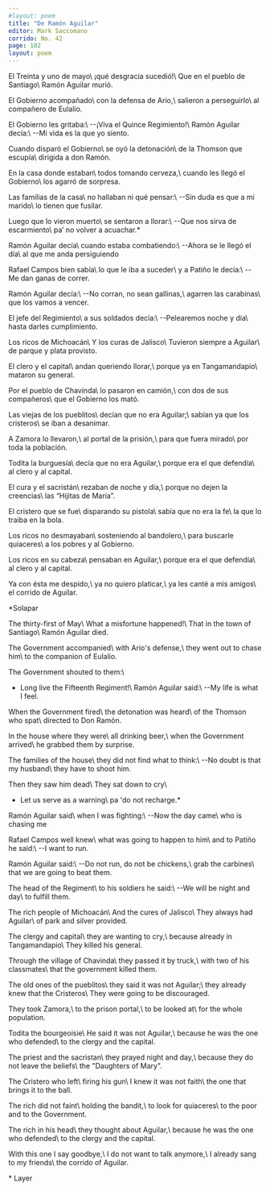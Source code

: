 ```yaml
---
#layout: poem
title: "De Ramón Aguilar"
editor: Mark Saccomano
corrido: No. 42
page: 102
layout: poem
---
```




El Treinta y uno de mayo\\
¡qué desgracia sucedió!\\
Que en el pueblo de Santiago\\
Ramón Aguilar murió.

El Gobierno acompañado\\
con la defensa de Ario,\\
salieron a perseguirlo\\
al compañero de Eulalio.

El Gobierno les gritaba:\\
--¡Viva el Quince Regimiento!\\
Ramón Aguilar decía:\\
--Mi vida es la que yo siento.

Cuando disparó el Gobierno\\
se oyó la detonación\\
de la Thomson que escupía\\
dirigida a don Ramón.

En la casa donde estaban\\
todos tomando cerveza,\\
cuando les llegó el Gobierno\\
los agarró de sorpresa.

Las familias de la casa\\
no hallaban ni qué pensar:\\
--Sin duda es que a mi marido\\
lo tienen que fusilar.

Luego que lo vieron muerto\\
se sentaron a llorar:\\
--Que nos sirva de escarmiento\\
pa’ no volver a acuachar.\*

Ramón Aguilar decía\\
cuando estaba combatiendo:\\
--Ahora se le llegó el día\\
al que me anda persiguiendo

Rafael Campos bien sabía\\
lo que le iba a suceder\\
y a Patiño le decía:\\
--Me dan ganas de correr.

Ramón Aguilar decía:\\
--No corran, no sean gallinas,\\
agarren las carabinas\\
que los vamos a vencer.

El jefe del Regimiento\\
a sus soldados decía:\\
--Pelearemos noche y día\\
hasta darles cumplimiento.

Los ricos de Michoacán\\
Y los curas de Jalisco\\
Tuvieron siempre a Aguilar\\
de parque y plata provisto.

El clero y el capital\\
andan queriendo llorar,\\
porque ya en Tangamandapio\\
mataron su general.

Por el pueblo de Chavinda\\
lo pasaron en camión,\\
con dos de sus compañeros\\
que el Gobierno los mató.

Las viejas de los pueblitos\\
decían que no era Aguilar;\\
sabían ya que los cristeros\\
se iban a desanimar.

A Zamora lo llevaron,\\
al portal de la prisión,\\
para que fuera mirado\\
por toda la población.

Todita la burguesía\\
decía que no era Aguilar,\\
porque era el que defendía\\
al clero y al capital.

El cura y el sacristán\\
rezaban de noche y día,\\
porque no dejen la creencias\\
las “Hijitas de María”.

El cristero que se fue\\
disparando su pistola\\
sabía que no era la fe\\
la que lo traiba en la bola.

Los ricos no desmayaban\\
sosteniendo al bandolero,\\
para buscarle quiaceres\\
a los pobres y al Gobierno.

Los ricos en su cabeza\\
pensaban en Aguilar,\\
porque era el que defendía\\
al clero y al capital.

Ya con ésta me despido,\\
ya no quiero platicar,\\
ya les canté a mis amigos\\
el corrido de Aguilar.

\*Solapar

The thirty-first of May\\
What a misfortune happened!\\
That in the town of Santiago\\
Ramón Aguilar died.

The Government accompanied\\
with Ario's defense,\\
they went out to chase him\\
to the companion of Eulalio.

The Government shouted to them:\\
- Long live the Fifteenth Regiment!\\
Ramón Aguilar said:\\
--My life is what I feel.

When the Government fired\\
the detonation was heard\\
of the Thomson who spat\\
directed to Don Ramón.

In the house where they were\\
all drinking beer,\\
when the Government arrived\\
he grabbed them by surprise.

The families of the house\\
they did not find what to think:\\
--No doubt is that my husband\\
they have to shoot him.

Then they saw him dead\\
They sat down to cry\\
- Let us serve as a warning\\
pa 'do not recharge.\*

Ramón Aguilar said\\
when I was fighting:\\
--Now the day came\\
who is chasing me

Rafael Campos well knew\\
what was going to happen to him\\
and to Patiño he said:\\
--I want to run.

Ramón Aguilar said:\\
--Do not run, do not be chickens,\\
grab the carbines\\
that we are going to beat them.

The head of the Regiment\\
to his soldiers he said:\\
--We will be night and day\\
to fulfill them.

The rich people of Michoacán\\
And the cures of Jalisco\\
They always had Aguilar\\
of park and silver provided.

The clergy and capital\\
they are wanting to cry,\\
because already in Tangamandapio\\
They killed his general.

Through the village of Chavinda\\
they passed it by truck,\\
with two of his classmates\\
that the government killed them.

The old ones of the pueblitos\\
they said it was not Aguilar;\\
they already knew that the Cristeros\\
They were going to be discouraged.

They took Zamora,\\
to the prison portal,\\
to be looked at\\
for the whole population.

Todita the bourgeoisie\\
He said it was not Aguilar,\\
because he was the one who defended\\
to the clergy and the capital.

The priest and the sacristan\\
they prayed night and day,\\
because they do not leave the beliefs\\
the "Daughters of Mary".

The Cristero who left\\
firing his gun\\
I knew it was not faith\\
the one that brings it to the ball.

The rich did not faint\\
holding the bandit,\\
to look for quiaceres\\
to the poor and to the Government.

The rich in his head\\
they thought about Aguilar,\\
because he was the one who defended\\
to the clergy and the capital.

With this one I say goodbye,\\
I do not want to talk anymore,\\
I already sang to my friends\\
the corrido of Aguilar.


\* Layer
